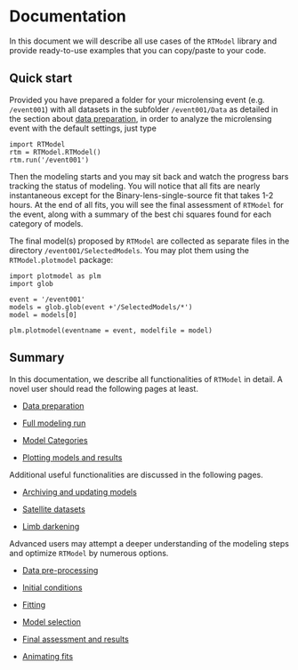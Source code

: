 
# Documentation

In this document we will describe all use cases of the `RTModel` library and provide ready-to-use examples that you can copy/paste to your code. 

## Quick start

Provided you have prepared a folder for your microlensing event (e.g. `/event001`) with all datasets in the subfolder `/event001/Data` as detailed in the section about [data preparation](DataPreparation.md), in order to analyze the microlensing event with the default settings, just type

```
import RTModel
rtm = RTModel.RTModel()
rtm.run('/event001')
```

Then the modeling starts and you may sit back and watch the progress bars tracking the status of modeling. You will notice that all fits are nearly instantaneous except for the Binary-lens-single-source fit that takes 1-2 hours. At the end of all fits, you will see the final assessment of `RTModel` for the event, along with a summary of the best chi squares found for each category of models.

The final model(s) proposed by `RTModel` are collected as separate files in the directory `/event001/SelectedModels`. You may plot them using the `RTModel.plotmodel` package:

```
import plotmodel as plm
import glob

event = '/event001'
models = glob.glob(event +'/SelectedModels/*')
model = models[0]

plm.plotmodel(eventname = event, modelfile = model)
```

## Summary

In this documentation, we describe all functionalities of `RTModel` in detail. A novel user should read the following pages at least.

- [Data preparation](DataPreparation.md)

- [Full modeling run](ModelingRun.md)

- [Model Categories](ModelCategories.md)

- [Plotting models and results](PlotModel.md)

Additional useful functionalities are discussed in the following pages.

- [Archiving and updating models](ArchivingUpdating.md)

- [Satellite datasets](Satellite.md)

- [Limb darkening](LimbDarkening.md)

Advanced users may attempt a deeper understanding of the modeling steps and optimize `RTModel` by numerous options.

- [Data pre-processing](DataPreprocessing.md)

- [Initial conditions](InitialConditions.md)

- [Fitting](Fitting.md)

- [Model selection](ModelSelection.md)

- [Final assessment and results](FinalAssessment.md)

- [Animating fits](Animation.md)
